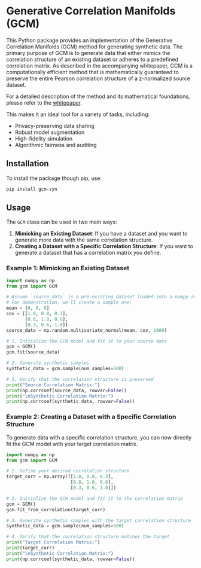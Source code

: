 # Generative Correlation Manifolds (GCM)

This Python package provides an implementation of the Generative Correlation Manifolds (GCM) method for generating synthetic data. The primary purpose of GCM is to generate data that either mimics the correlation structure of an existing dataset or adheres to a predefined correlation matrix. As described in the accompanying whitepaper, GCM is a computationally efficient method that is mathematically guaranteed to preserve the entire Pearson correlation structure of a z-normalized source dataset.

For a detailed description of the method and its mathematical foundations, please refer to the [whitepaper](whitepaper.pdf).

This makes it an ideal tool for a variety of tasks, including:

* Privacy-preserving data sharing
* Robust model augmentation
* High-fidelity simulation
* Algorithmic fairness and auditing

## Installation

To install the package though pip, use:

```bash
pip install gcm-syn
```

## Usage

The `GCM` class can be used in two main ways:

1. **Mimicking an Existing Dataset**: If you have a dataset and you want to generate more data with the same correlation structure.
2. **Creating a Dataset with a Specific Correlation Structure**: If you want to generate a dataset that has a correlation matrix you define.

### Example 1: Mimicking an Existing Dataset

```python
import numpy as np
from gcm import GCM

# Assume `source_data` is a pre-existing dataset loaded into a numpy array
# For demonstration, we'll create a sample one:
mean = [0, 0, 0]
cov = [[1.0, 0.8, 0.3],
       [0.8, 1.0, 0.6],
       [0.3, 0.6, 1.0]]
source_data = np.random.multivariate_normal(mean, cov, 1000)

# 1. Initialize the GCM model and fit it to your source data
gcm = GCM()
gcm.fit(source_data)

# 2. Generate synthetic samples
synthetic_data = gcm.sample(num_samples=500)

# 3. Verify that the correlation structure is preserved
print("Source Correlation Matrix:")
print(np.corrcoef(source_data, rowvar=False))
print("\nSynthetic Correlation Matrix:")
print(np.corrcoef(synthetic_data, rowvar=False))
```

### Example 2: Creating a Dataset with a Specific Correlation Structure

To generate data with a specific correlation structure, you can now directly fit the GCM model with your target correlation matrix.

```python
import numpy as np
from gcm import GCM

# 1. Define your desired correlation structure
target_corr = np.array([[1.0, 0.8, 0.3],
                        [0.8, 1.0, 0.6],
                        [0.3, 0.6, 1.0]])

# 2. Initialize the GCM model and fit it to the correlation matrix
gcm = GCM()
gcm.fit_from_correlation(target_corr)

# 3. Generate synthetic samples with the target correlation structure
synthetic_data = gcm.sample(num_samples=500)

# 4. Verify that the correlation structure matches the target
print("Target Correlation Matrix:")
print(target_corr)
print("\nSynthetic Correlation Matrix:")
print(np.corrcoef(synthetic_data, rowvar=False))
```
